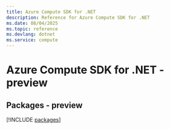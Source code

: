 ```yaml
---
title: Azure Compute SDK for .NET
description: Reference for Azure Compute SDK for .NET
ms.date: 08/04/2025
ms.topic: reference
ms.devlang: dotnet
ms.service: compute
---
```

# Azure Compute SDK for .NET - preview
## Packages - preview
[!INCLUDE [packages](compute-index.md)]